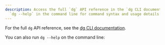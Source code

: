 ```yaml
---
description: Access the full `dg` API reference in the `dg CLI documentation` or execute
  `dg --help` in the command line for command syntax and usage details.
---
```

For the full `dg` API reference, see the [dg CLI documentation](/guides/labs/dg/dagster-dg-cli).

You can also run `dg --help` on the command line:

<CliInvocationExample path="docs_snippets/docs_snippets/guides/components/index/1-help.txt" />
